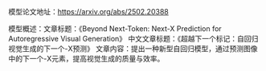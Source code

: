 模型论文地址：https://arxiv.org/abs/2502.20388

模型概述：文章标题：《Beyond Next-Token: Next-X Prediction for Autoregressive Visual Generation》
中文文章标题：《超越下一个标记：自回归视觉生成的下一个-X预测》
文章内容：提出一种新型自回归模型，通过预测图像中的下一个-X元素，提高视觉生成的质量与效率。
